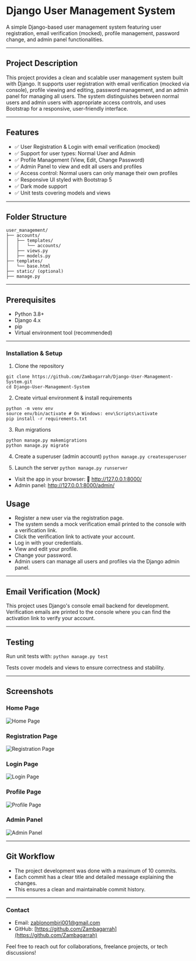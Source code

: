 # Django User Management System

A simple Django-based user management system featuring user registration, email verification (mocked), profile management, password change, and admin panel functionalities.

---

## Project Description

This project provides a clean and scalable user management system built with Django. It supports user registration with email verification (mocked via console), profile viewing and editing, password management, and an admin panel for managing all users. The system distinguishes between normal users and admin users with appropriate access controls, and uses Bootstrap for a responsive, user-friendly interface.

---

## Features

- ✅ User Registration & Login with email verification (mocked)
- ✅ Support for user types: Normal User and Admin
- ✅ Profile Management (View, Edit, Change Password)
- ✅ Admin Panel to view and edit all users and profiles
- ✅ Access control: Normal users can only manage their own profiles
- ✅ Responsive UI styled with Bootstrap 5
- ✅ Dark mode support
- ✅ Unit tests covering models and views

---

## Folder Structure
```
user_management/
├── accounts/
│   ├── templates/
│   │   └── accounts/
│   ├── views.py
│   ├── models.py
├── templates/
│   └── base.html
├── static/ (optional)
├── manage.py
```

---

## Prerequisites

- Python 3.8+
- Django 4.x
- pip
- Virtual environment tool (recommended)

---

### Installation & Setup 
1. Clone the repository
```
git clone https://github.com/Zambagarrah/Django-User-Management-System.git
cd Django-User-Management-System
```

2. Create virtual environment & install requirements
```
python -m venv env
source env/bin/activate # On Windows: env\Scripts\activate
pip install -r requirements.txt
```

3. Run migrations
```
python manage.py makemigrations
python manage.py migrate
```

4. Create a superuser (admin account) 
``` python manage.py createsuperuser ```

5. Launch the server
``` python manage.py runserver ```

- Visit the app in your browser: 🔗 http://127.0.0.1:8000/
- Admin panel: http://127.0.0.1:8000/admin/


## Usage

- Register a new user via the registration page.
- The system sends a mock verification email printed to the console with a verification link.
- Click the verification link to activate your account.
- Log in with your credentials.
- View and edit your profile.
- Change your password.
- Admin users can manage all users and profiles via the Django admin panel.

---

## Email Verification (Mock)

This project uses Django's console email backend for development. Verification emails are printed to the console where you can find the activation link to verify your account.

---

## Testing

Run unit tests with:
```python manage.py test```

Tests cover models and views to ensure correctness and stability.

---

## Screenshots

### Home Page

![Home Page](./assets/home-page.png)

### Registration Page

![Registration Page](./assets/register-page.png)

### Login Page

![Login Page](./assets/login-page.png)

### Profile Page

![Profile Page](./assets/edit-profile.png)

### Admin Panel

![Admin Panel](./assets/admin-panel.png)

---

## Git Workflow

- The project development was done with a maximum of 10 commits.
- Each commit has a clear title and detailed message explaining the changes.
- This ensures a clean and maintainable commit history.

---

### Contact

- Email: [zablonombiri001@gmail.com](mailto:zablonombiri001@gmail.com)
- GitHub: [https://github.com/Zambagarrah](https://github.com/Zambagarrah)

Feel free to reach out for collaborations, freelance projects, or tech discussions!
